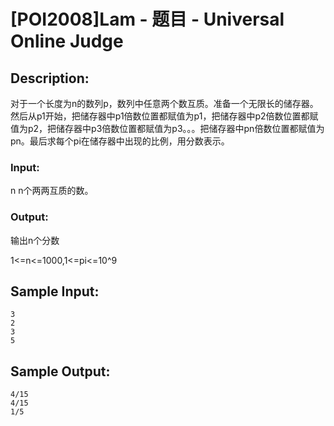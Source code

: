 # [POI2008]Lam - 题目 - Universal Online Judge

## Description: 

对于一个长度为n的数列p，数列中任意两个数互质。准备一个无限长的储存器。然后从p1开始，把储存器中p1倍数位置都赋值为p1，把储存器中p2倍数位置都赋值为p2，把储存器中p3倍数位置都赋值为p3。。。把储存器中pn倍数位置都赋值为pn。最后求每个pi在储存器中出现的比例，用分数表示。

### Input: 

n n个两两互质的数。

### Output: 

输出n个分数

1<=n<=1000,1<=pi<=10^9


## Sample Input: 
```
3
2
3
5
```

## Sample Output: 
```
4/15
4/15
1/5
```
